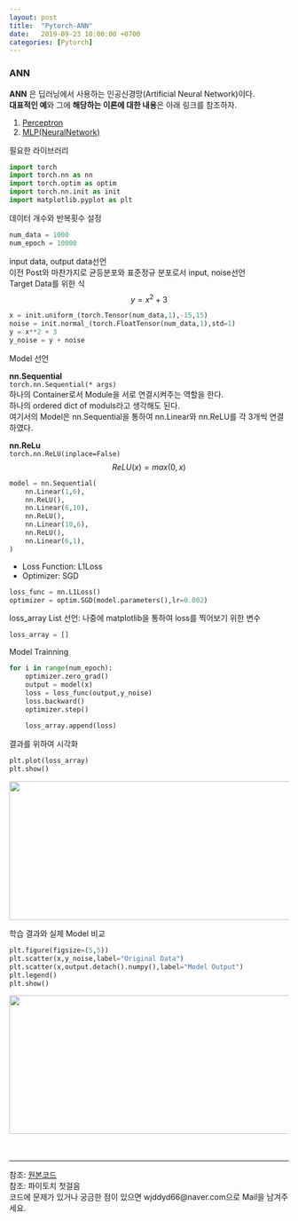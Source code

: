 ```yaml
---
layout: post
title:  "Pytorch-ANN"
date:   2019-09-23 10:00:00 +0700
categories: [Pytorch]
---
```


<script type="text/javascript" src="https://cdn.mathjax.org/mathjax/latest/MathJax.js?config=TeX-AMS_HTML"></script>
### ANN
**ANN** 은 딥러닝에서 사용하는 인공신경망(Artificial Neural Network)이다.  
**대표적인 예**와 그에 **해당하는 이론에 대한 내용**은 아래 링크를 참조하자.  

1. <a href="https://wjddyd66.github.io/dl/Perceptron">Perceptron</a>
2. <a href="https://wjddyd66.github.io/dl/NeuralNetwork-(1)-Basic-&-Activation-Function">MLP(NeuralNetwork)</a>


필요한 라이브러리

```python
import torch
import torch.nn as nn
import torch.optim as optim
import torch.nn.init as init
import matplotlib.pyplot as plt
```
데이터 개수와 반복횟수 설정

```python
num_data = 1000
num_epoch = 10000
```
input data, output data선언  
이전 Post와 마찬가지로 균등분포와 표준정규 분포로서 input, noise선언  
Target Data를 위한 식
$$y = x^2 +3$$

```python
x = init.uniform_(torch.Tensor(num_data,1),-15,15)
noise = init.normal_(torch.FloatTensor(num_data,1),std=1)
y = x**2 + 3
y_noise = y + noise
```
Model 선언  


**nn.Sequential**  
<code>torch.nn.Sequential(* args)</code>  
하나의 Container로서 Module을 서로 연결시켜주는 역할을 한다.  
하나의 ordered dict of moduls라고 생각해도 된다.  
여기서의 Model은 nn.Sequential을 통하여 nn.Linear와 nn.ReLU를 각 3개씩 연결하였다.  


**nn.ReLu**  
<code>torch.nn.ReLU(inplace=False)</code>  
$$ReLU(x) = max(0,x)$$

```python
model = nn.Sequential(
    nn.Linear(1,6),
    nn.ReLU(),
    nn.Linear(6,10),
    nn.ReLU(),
    nn.Linear(10,6),
    nn.ReLU(),
    nn.Linear(6,1),
)
```

- Loss Function: L1Loss
- Optimizer: SGD


```python
loss_func = nn.L1Loss()
optimizer = optim.SGD(model.parameters(),lr=0.002)
```
loss_array List 선언: 나중에 matplotlib을 통하여 loss를 찍어보기 위한 변수

```python
loss_array = []
```

Model Trainning

```python
for i in range(num_epoch):
    optimizer.zero_grad()
    output = model(x)
    loss = loss_func(output,y_noise)
    loss.backward()
    optimizer.step()
    
    loss_array.append(loss)
```

결과를 위하여 시각화
```python
plt.plot(loss_array)
plt.show()
```
<div><img src="https://raw.githubusercontent.com/wjddyd66/wjddyd66.github.io/master/static/img/AI/124.PNG" height="250" width="600" /></div>

학습 결과와 실제 Model 비교
```python
plt.figure(figsize=(5,5))
plt.scatter(x,y_noise,label="Original Data")
plt.scatter(x,output.detach().numpy(),label="Model Output")
plt.legend()
plt.show()
```
<div><img src="https://raw.githubusercontent.com/wjddyd66/wjddyd66.github.io/master/static/img/AI/125.PNG" height="250" width="600" /></div>
<br>
<br>
<hr>
참조: <a href="https://github.com/wjddyd66/Pytorch/blob/master/Linear.ipynb">원본코드</a> <br>
참조: 파이토치 첫걸음<br>
코드에 문제가 있거나 궁금한 점이 있으면 wjddyd66@naver.com으로  Mail을 남겨주세요.